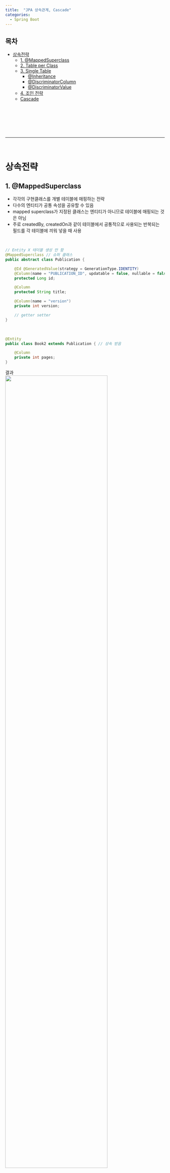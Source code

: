 ```yaml
---
title:  "JPA 상속관계, Cascade"
categories:
  - Spring Boot
---
```


## 목차

- [상속전략](#상속전략)
  - [1. @MappedSuperclass](#1-mappedsuperclass)
  - [2. Table per Class](#2-table-per-class)
  - [3. Single Table](#3-single-table)
    - [@Inheritance](#inheritance)
    - [@DiscriminatorColumn](#discriminatorcolumn)
    - [@DiscriminatorValue](#discriminatorvalue)
  - [4. 조인 전략](#4-조인-전략)
  - [Cascade](#cascade)

<br/><br/><br/><br/><br/>




---
<br/>

# 상속전략

## 1. @MappedSuperclass
- 각각의 구현클래스를 개별 테이블에 매핑하는 전략
- 다수의 엔티티가 공통 속성을 공유할 수 있음
- mapped superclass가 지정된 클래스는 엔티티가 아니므로 테이블에 매핑되는 것은 아님
- 주로 createdBy, createdOn과 같이 테이블에서 공통적으로 사용되는 반복되는 필드를 각
테이블에 끼워 넣을 때 사용

<br/>

```java
// Entity X 테이블 생성 안 함
@MappedSuperclass // 슈퍼 클래스
public abstract class Publication {

    @Id @GeneratedValue(strategy = GenerationType.IDENTITY)
    @Column(name = "PUBLICATION_ID", updatable = false, nullable = false)
    protected Long id;

    @Column
    protected String title;

    @Column(name = "version")
    private int version;

    // getter setter
}
```

<br/>

```java
@Entity
public class Book2 extends Publication { // 상속 받음

    @Column
    private int pages;
}
```
결과  
<img width = "80%" src = "https://user-images.githubusercontent.com/42172353/199655535-1d4668fa-4f3e-43c3-aaae-d9163c084e9c.png" />

<h5>[출처 - 자바 ORM 표준 JPA 프로그래밍 (김영한 저)]</h5>
<br/><br/><br/>





## 2. Table per Class
- 구현 클래스마다 테이블 전략
- 서브 타입마다 하나의 테이블은 만듦
- 자식 테이블 각각에 필요한 컬럼 모두 있음
- superclass 또한 엔티티가 됨
- 권장되는 방법은 아님
- 공통사항(Publication)이 여기에도 있고 저기에도 있는 중복적인 구조
<br/><br/><br/>





## 3. Single Table
- 하나의 테이블에 저장하는 방식 (통합 테이블로 변환)
- 하나의 테이블만 조회하면 되므로 성능 측면에서 가장 유리
- Null허용 필드가 많아지는 단점이 존재
- 데이터 무결성이 꺠질 위험성이 높음

<br/><br/>

### @Inheritance
- 상속 매핑
- 부모 클래스에 사용
- 전략
  1. InheritanceType.JOINED
     - 조인 전략
     - 테이블 정규화됨
     - 외래 키 참조 무결성 제약조건 활용 가능
     - 조회할 떄 조인이 많이 사용되므로 성능 저하될 수 있음
  2. InheritanceType.SINGLE_TABLE
     - 단일 테이블 전략
     - 테이블 하나에 모든 것을 통합하므로 구분 컬럼 필수
     - 조인이 필요 없으므로 일반적으로 조회 성능이 빠름
     - 자식 엔티티가 매핑한 컬럼 모두 null 허용해야 함
 <br/><br/>



### @DiscriminatorColumn
- 부모 클래스에 구분 컬럼을 지정 (자식 테이블 구분)
<br/><br/>

### @DiscriminatorValue
- 엔티티를 저장할 때 구분 컬럼에 입력할 값 지정
- DiscriminatorColumn에 표시될 값

<br/>

```java
@Entity
@Inheritance(strategy = InheritanceType.SINGLE_TABLE) // 싱글 테이블로 관리
@DiscriminatorColumn(name = "PUB_TYPE") // 엔티티
public abstract class Publication {

    @Id @GeneratedValue(strategy = GenerationType.IDENTITY)
    @Column(name = "PUBLICATION_ID", updatable = false, nullable = false)
    protected Long id;

    @Column
    protected String title;

    @Column(name = "version")
    private int version;

    //getter setter
}
```

<br/>

```java
@Entity
@DiscriminatorValue("BOOK") // PUB_TYPE 컬럼에 저장될 타입명
public class Book extends Publication {

    @Column
    private int pages; // nullable
    
    //getter setter
}
```

결과  
<img width = "80%" src = "https://user-images.githubusercontent.com/42172353/199654917-9919c8df-acb6-42b7-b5b6-71f0f14b0c7d.png"/>
<h5>[출처 - 자바 ORM 표준 JPA 프로그래밍 (김영한 저)]</h5>
<br/><br/><br/>


 



## 4. 조인 전략
- 각각을 모두 테이블로 만들고 조회할 때 조인 사용
- abstract superclass도 DB 테이블로 매핑(모든 공유 속성을 포함하는 테이블)

<br/>

```java
@Entity
@Inheritance(strategy = InheritanceType.JOINED) // 조인
@DiscriminatorColumn(name = "PUB_TYPE") // 엔티티
public abstract class Publication {

    @Id @GeneratedValue(strategy = GenerationType.IDENTITY)
    @Column(name = "PUBLICATION_ID", updatable = false, nullable = false)
    protected Long id;

    @Column
    protected String title;

    @Column(name = "version")
    private int version;

    //getter setter
}
```

<br/>

```java
@Entity
@DiscriminatorValue("BOOK") // PUB_TYPE 컬럼에 저장될 타입명
public class Book extends Publication {

    @Column
    private int pages; // nullable
    
    //getter setter
}
```

결과  
<img width = "80%" src = "https://user-images.githubusercontent.com/42172353/199661217-622a8dfa-c371-4fbc-9a7c-a7de33c4faa5.png"/>
<h5>[출처 - 자바 ORM 표준 JPA 프로그래밍 (김영한 저)]</h5>
<br/><br/><br/><br/><br/>
<br/><br/><br/><br/><br/>



---
<br/>

## Cascade
- 영속성 전이 기능
- 특정 엔티티를 영속 상태로 만들 때 연관된 엔티티도 함께 영속 상태로 만듦
- To-Many 연관관계에서 CascadeType.REMOVE 문제
  - 의도한 것 이상으로 데이터 삭제 됨

<br/>

```java
@Entity
public class Person {

    @Id @GeneratedValue(strategy = GenerationType.IDENTITY)
    private int id;
    private String name;

    @OneToMany(mappedBy = "person", cascade = CascadeType.ALL)
    private List<Address> addresses = new ArrayList<Address>();

    // getter setter
}
```

<br/>

```java
private static void logic(EntityManager em) {
    // ~
    em.persist(person); // 저장
    // ~  
    em.remove(em.find(Person.class, 1)); // 삭제
}
```

<br/><br/><br/><br/><br/>
<h5>

[참고 강의 : 스프링과 JPA를 이용한 웹개발](http://www.kocw.net/home/cview.do?cid=5e6aec4a9ae2dd45)   
[참고 서적 : 김영한 - 자바 ORM 표준 JPA 프로그래밍](https://product.kyobobook.co.kr/detail/S000000935744)

</h5>
